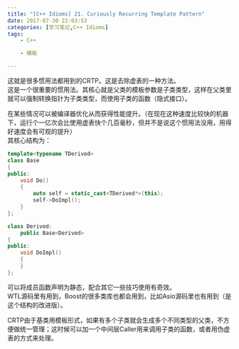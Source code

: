 ```yaml
---
title: "[C++ Idioms] 21. Curiously Recurring Template Pattern"
date: 2017-07-30 22:03:53
categories: [学习笔记,C++ Idioms]
tags:
    - C++

    - 模板

---
```

这就是很多惯用法都用到的CRTP。这是去除虚表的一种方法。<!--more-->  
这是一个很重要的惯用法。其核心就是父类的模板参数是子类类型，这样在父类里就可以强制转换指针为子类类型，而使用子类的函数（隐式接口）。  

在某些情况可以被编译器优化从而获得性能提升。（在现在这种速度比较快的机器下，运行个一亿次会比使用虚表快个几百毫秒，但并不是说这个惯用法没用，用得好速度会有可观的提升）  
其核心结构为：
```cpp
template<typename TDerived>
class Base
{
public:
	void Do()
	{
		auto self = static_cast<TDerived*>(this);
		self->DoImpl();
	}
};

class Derived:
	public Base<Derived>
{
public:
	void DoImpl()
	{
	}
};
```

可以将成员函数声明为静态，配合其它一些技巧使用有奇效。  
WTL源码里有用到，Boost的很多类库也都会用到，比如Asio源码里也有用到（是这个结构的改进版）。  

CRTP由于基类用模板形式，如果有多个子类就会生成多个不同类型的父类，不方便做统一管理；这时候可以加一个中间层Caller用来调用子类的函数，或者用伪虚表的方式来处理。  